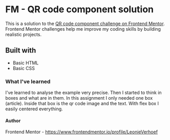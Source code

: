 # FM - QR code component solution

This is a solution to the [QR code component challenge on Frontend Mentor](https://www.frontendmentor.io/challenges/qr-code-component-iux_sIO_H). Frontend Mentor challenges help me improve my coding skills by building realistic projects. 

## Built with

- Basic HTML
- Basic CSS

### What I've learned

I've learned to analyse the example very precise. Then I started to think in boxes and what are in them. In this assignment I only needed one box (article). Inside that box is the qr code image and the text. With flex box I easily centered everything.

#### Author

Frontend Mentor - https://www.frontendmentor.io/profile/LeonieVerhoef
